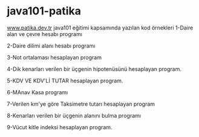 # java101-patika
www.patika.dev.tr java101 eğitimi kapsamında yazılan kod örnekleri
1-Daire alan ve çevre hesabı programı

2-Daire dilimi alanı hesabı programı

3-Not ortalaması hesaplayan program

4-Dik kenarları verilen bir üçgenin hipotenüsünü hesaplayan program.

5-KDV VE KDV'Lİ TUTAR hesaplayan program.

6-MAnav Kasa programı

7-Verilen km'ye göre Taksimetre tutarı hesaplayan program 

8-Kenarları verilen bir üçgenin alanını bulma programı

9-Vücut kitle indeksi hesaplayan program.
